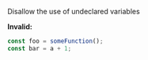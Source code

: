 Disallow the use of undeclared variables

**Invalid:**

```typescript
const foo = someFunction();
const bar = a + 1;
```
